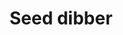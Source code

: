 ---
layout: item
title: Seed dibber
item-id: 5343
datatable: true
id: 5343
name: "Seed dibber"
members: true
lowalch: 2
highalch: 3
examine: "Use this to plant seeds with."
monsters:
  - id: 3114
    name: "Farmer"
    members: false
    combat_level: 7
    wiki_url: "https://oldschool.runescape.wiki/w/Farmer"
    drops:
      - quantity: "1"
        rarity: 0.015625
    image: "https://oldschool.runescape.wiki/images/thumb/3/3d/Farmer.png/150px-Farmer.png?1e65e"
---